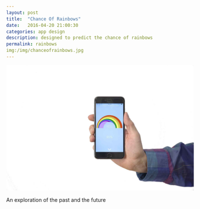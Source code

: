 ```yaml
---
layout: post
title:  "Chance Of Rainbows"
date:   2016-04-20 21:00:30
categories: app design 
description: designed to predict the chance of rainbows
permalink: rainbows
img:/img/chanceofrainbows.jpg
---
```

<div class="col-xs-11">
	<img src="/img/chanceofrainbows.jpg" class="img-responsive" alt="Responsive image"/>
</div>
<p> An exploration of the past and the future</p>